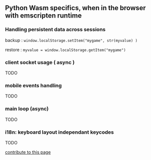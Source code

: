 ## Python Wasm specifics, when in the browser with emscripten runtime


### Handling persistent data across sessions

backup :
`window.localStorage.setItem("mygame", str(myvalue) )`

restore :
`myvalue = window.localStorage.getItem("mygame")`


### client socket usage ( async )

TODO



### mobile events handling 

TODO



### main loop (async)

TODO


### i18n: keyboard layout independant keycodes

TODO




[contribute to this page](https://github.com/pygame-web/pygame-web.github.io/edit/main/wiki/python-wasm/README.md)
